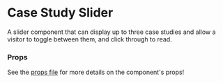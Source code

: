 # Case Study Slider

A slider component that can display up to three case studies and allow a visitor to toggle between them, and click through to read.

### Props

See the [props file](props.js) for more details on the component's props!
